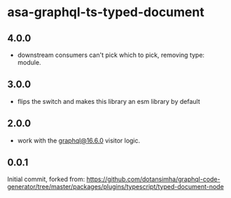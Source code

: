 # asa-graphql-ts-typed-document

## 4.0.0

- downstream consumers can't pick which to pick, removing type: module.

## 3.0.0

- flips the switch and makes this library an esm library by default

## 2.0.0

- work with the graphql@16.6.0 visitor logic.

## 0.0.1

Initial commit, forked from: https://github.com/dotansimha/graphql-code-generator/tree/master/packages/plugins/typescript/typed-document-node
